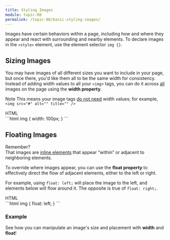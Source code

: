 ```yaml
---
title: Styling Images
module: topic-08
permalink: /topic-08/basic-styling-images/
---
```


<div class="divider-heading"></div>

Images have certain behaviors within a page, including how and where they appear and react with surrounding and nearby elements. To declare images in the `<style>` element, use the element selector `img {}`.

## Sizing Images
You may have images of all different sizes you want to include in your page, but once there, you'd like them all to be the same width for consistency. Instead of adding width values to all your `<img>` tags, you can do it across <u>all</u> images on the page using the **width property**.

<span class="label label-info">Note</span> This means your image tags <u>do not need</u> width values; for example, `<img src="#" alt="" title="" />`


<div class="code-heading">
  <span class="html">HTML</span>
</div>
```html
img {
  width: 100px;
}
```


## Floating Images

<p><span class="remember-text">Remember?</span><br/>
That images are <a href="../../topic-07/extra-markup#inline" target="_blank">inline elements</a> that appear “within” or adjacent to neighboring elements.</p>


To override where images appear, you can use the **float property** to effectively direct the flow of adjacent elements, either to the left or right.

For example, using `float: left;` will place the image to the left, and elements below will flow around it. The opposite is true of `float: right;`.

<div class="code-heading">
  <span class="html">HTML</span>
</div>
```html
img {
  float: left;
}
```


<div class="divider-pg"></div>


### Example
See how you can manipulate an image's size and placement with **width** and **float**!


<div class="external-embed">
  <p data-height="600" data-theme-id="30567" data-slug-hash="OJXVVdg" data-default-tab="html,result" data-user="retrog4m3r" data-pen-title="Basic HTML Image Styling" class="codepen"></p>
</div>
